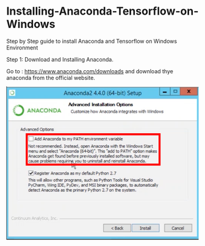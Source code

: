 # Installing-Anaconda-Tensorflow-on-Windows
Step by Step guide to install Anaconda and Tensorflow on Windows Environment


Step 1: Download and Installing Anaconda.

 Go to : https://www.anaconda.com/downloads
      and download thye anaconda from the official website.

![Screenshot](Capture1.PNG)
